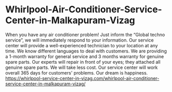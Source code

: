 # Whirlpool-Air-Conditioner-Service-Center-in-Malkapuram-Vizag
When you have any air conditioner problem! Just inform the “Global techno service”, we will immediately respond to your information. Our service center will provide a well-experienced technician to your location at any time. We know different languages to deal with customers. We are providing a 1-month warranty for general service and 3 months warranty for genuine spare parts. Our experts will repair in front of your eyes; they attached all genuine spare parts. We will take less cost. Our service center will work overall 365 days for customers' problems. Our dream is happiness.   https://whirlpool-service-center-in-vizag.com/whirlpool-air-conditioner-service-center-in-malkapuram-vizag/
